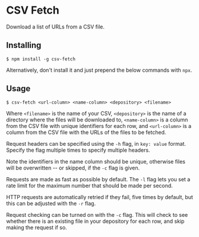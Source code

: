 CSV Fetch
=========

Download a list of URLs from a CSV file.


Installing
----------

    $ npm install -g csv-fetch

Alternatively, don't install it and just prepend the below commands with `npx`.


Usage
-----

    $ csv-fetch <url-column> <name-column> <depository> <filename>

Where `<filename>` is the name of your CSV, `<depository>` is the name of a directory where the files will be downloaded to, `<name-column>` is a column from the CSV file with unique identifiers for each row, and `<url-column>` is a column from the CSV file with the URLs of the files to be fetched.

Request headers can be specified using the `-h` flag, in `key: value` format. Specify the flag multiple times to specify multiple headers.

Note the identifiers in the name column should be unique, otherwise files will be overwritten -- or skipped, if the `-c` flag is given.

Requests are made as fast as possible by default. The `-l` flag lets you set a rate limit for the maximum number that should be made per second.

HTTP requests are automatically retried if they fail, five times by default, but this can be adjusted with the `-r` flag.

Request checking can be turned on with the `-c` flag. This will check to see whether there is an existing file in your depository for each row, and skip making the request if so.
